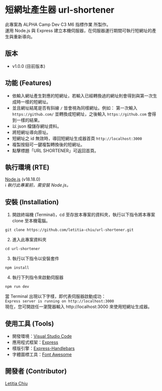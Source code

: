 # 短網址產生器 url-shortener
此專案為 ALPHA Camp Dev C3 M6 指標作業 所製作。  
運用 Node.js 與 Express 建立本機伺服器，在伺服器運行期間可執行短網址的產生與重新導向。

## 版本
- v1.0.0 (目前版本)

## 功能 (Features)
- 依輸入網址產生對應的短網址，若輸入已經轉換過的網址則會得到與第一次生成時一樣的短網址。
- 並且網址結尾是否有斜線 `/` 皆會視為同樣網址。例如：
  第一次輸入 `https://github.com/` 並轉換成短網址，之後輸入 `https://github.com` 會得到一樣的結果。
- 以 json 檔儲存網址資料。
- 將短網址導向原址。
- 短網址之 id 無效時，導回短網址生成器首頁 `http://localhost:3000`
- 複製按鈕可一鍵複製轉換後的短網址。
- 點擊標題「URL SHORTENER」可返回首頁。

## 執行環境 (RTE)
[Node.js](https://nodejs.org/) (v18.18.0)  
ℹ️ *執行此專案前，需安裝 Node.js。*

## 安裝 (Installation)
1. 開啟終端機 (Terminal)，cd 至存放本專案的資料夾，執行以下指令將本專案 clone 至本機電腦。

```
git clone https://github.com/letitia-chiu/url-shortener.git
```

2. 進入此專案資料夾

```
cd url-shortener
```

3. 執行以下指令以安裝套件

```
npm install
```

4. 執行下列指令來啟動伺服器 

```
npm run dev
```

當 Terminal 出現以下字樣，即代表伺服器啟動成功：  
`Express server is running on http://localhost:3000`  
現在，您可開啟任一瀏覽器輸入 http://localhost:3000 來使用短網址生成器。

## 使用工具 (Tools)
- 開發環境：[Visual Studio Code](https://visualstudio.microsoft.com/zh-hant/)
- 應用程式框架：[Express](https://www.npmjs.com/package/express)
- 樣版引擎：[Express-Handlebars](https://www.npmjs.com/package/express-handlebars)
- 字體圖標工具：[Font Awesome](https://fontawesome.com/)

## 開發者 (Contributor)
[Letitia Chiu](https://github.com/letitia-chiu)
